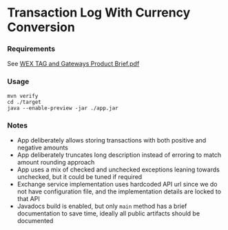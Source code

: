 # Transaction Log With Currency Conversion

### Requirements

See [WEX TAG and Gateways Product Brief.pdf](docs%2FWEX%20TAG%20and%20Gateways%20Product%20Brief.pdf)

### Usage

```shell
mvn verify
cd ./target
java --enable-preview -jar ./app.jar
```

### Notes

* App deliberately allows storing transactions with both positive and negative amounts 
* App deliberately truncates long description instead of erroring to match amount rounding approach
* App uses a mix of checked and unchecked exceptions leaning towards unchecked, but it could be tuned if required
* Exchange service implementation uses hardcoded API url since we do not have configuration file, and the implementation details are locked to that API
* Javadocs build is enabled, but only `main` method has a brief documentation to save time, ideally all public artifacts should be documented
